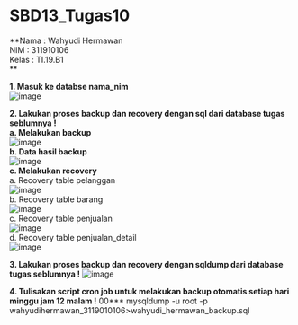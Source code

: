 # SBD13_Tugas10

**Nama      : Wahyudi Hermawan <br>
NIM       : 311910106 <br>
Kelas     : TI.19.B1 <br> **

**1. Masuk ke databse nama_nim <br>**
![image](https://user-images.githubusercontent.com/81253746/122648959-aaa07580-d155-11eb-99e3-e20d2656e8e5.png) <br>

**2. Lakukan proses backup dan recovery dengan sql dari database tugas seblumnya ! <br>**
**a. Melakukan backup <br>**
![image](https://user-images.githubusercontent.com/81253746/122649202-00295200-d157-11eb-948a-f9eae0301ae4.png)<br>
**b. Data hasil backup<br>**
![image](https://user-images.githubusercontent.com/81253746/122649234-1d5e2080-d157-11eb-80f2-3499ca9c8ea7.png)<br>
**c. Melakukan recovery<br>**
a. Recovery table pelanggan<br>
![image](https://user-images.githubusercontent.com/81253746/122649829-0836c100-d15a-11eb-8c37-391b3759dfe2.png)<br>
b. Recovery table barang<br>
![image](https://user-images.githubusercontent.com/81253746/122649936-74b1c000-d15a-11eb-9b8f-943daee1fc35.png)<br>
c. Recovery table penjualan<br>
![image](https://user-images.githubusercontent.com/81253746/122649985-adea3000-d15a-11eb-8227-1e83c8b4c235.png)<br>
d. Recovery table penjualan_detail<br>
![image](https://user-images.githubusercontent.com/81253746/122650042-e0942880-d15a-11eb-8d00-fa06f18e5ef3.png)<br>


**3. Lakukan proses backup dan recovery dengan sqldump  dari database tugas seblumnya !**
![image](https://user-images.githubusercontent.com/81253746/122650240-f48c5a00-d15b-11eb-8a83-976fe446b08e.png)

**4. Tulisakan script cron job untuk melakukan backup otomatis setiap hari minggu jam 12 malam !**
00*** mysqldump -u root -p wahyudihermawan_3119010106>wahyudi_hermawan_backup.sql
